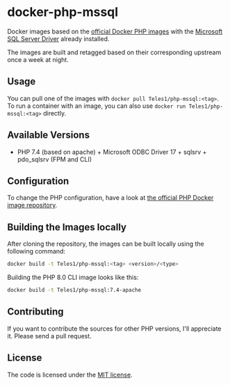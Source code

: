 # docker-php-mssql

Docker images based on the [official Docker PHP images](https://hub.docker.com/_/php/) with
the [Microsoft SQL Server Driver](https://github.com/Microsoft/msphpsql) already installed.

The images are built and retagged based on their corresponding upstream once a week at night.

## Usage

You can pull one of the images with `docker pull Teles1/php-mssql:<tag>`.
To run a container with an image, you can also use `docker run Teles1/php-mssql:<tag>` directly.

## Available Versions
 
- PHP 7.4 (based on apache) + Microsoft ODBC Driver 17 + sqlsrv + pdo_sqlsrv (FPM and CLI)

## Configuration

To change the PHP configuration, have a look at [the official PHP Docker image repository](https://hub.docker.com/_/php/).

## Building the Images locally

After cloning the repository, the images can be built locally using the following command:

```sh
docker build -t Teles1/php-mssql:<tag> <version>/<type>
```

Building the PHP 8.0 CLI image looks like this:

```sh
docker build -t Teles1/php-mssql:7.4-apache
```

## Contributing

If you want to contribute the sources for other PHP versions, I'll appreciate it. Please send a pull request.

## License

The code is licensed under the [MIT license](LICENSE).
